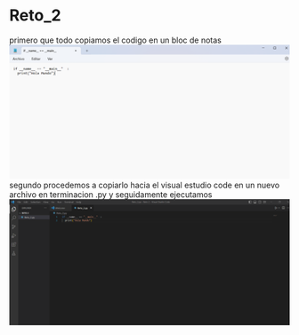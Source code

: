# Reto_2
primero que todo copiamos el codigo en un bloc de notas
![codigo bloc de notas](Primero.png "Bloc de notas")
segundo procedemos a copiarlo hacia el visual estudio code en un nuevo archivo en terminacion .py y seguidamente ejecutamos
![codigo ejecutado](Segundo.png "Codigo ejecutado")
